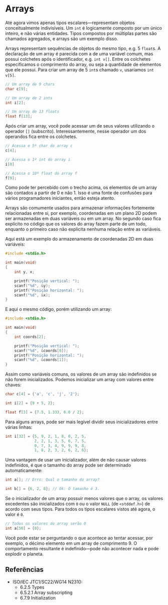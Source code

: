 # Arrays

Até agora vimos apenas tipos escalares—representam objetos conceitualmente
indivisíveis. Um `int` é logicamente composto por um único inteiro, e não várias
entidades. Tipos compostos por múltiplas partes são chamados agregados, e arrays
são um exemplo disso.

Arrays representam sequências de objetos do mesmo tipo, e.g. 5 `float`s. A
declaração de um array é parecida com a de uma variável comum, mas possui
colchetes após o identificador, e.g. `int v[]`. Entre os colchetes especificamos
o comprimento do array, ou seja a quantidade de elementos que ele possui. Para
criar um array de 5 `int`s chamado `v`, usaríamos `int v[5]`.

```c
// Um array de 9 chars
char c[9];

// Um array de 2 ints
int i[2];

// Um array de 13 floats
float f[13];
```

Após criar um array, você pode acessar um de seus valores utilizando o operador
`[]` (subscrito). Interessantemente, nesse operador um dos operandos fica entre
os colchetes.

```c
// Acessa o 5º char do array c
c[4];

// Acessa o 1º int do array i
i[0]

// Acessa o 10º float do array f
f[9];
```

Como pode ter percebido com o trecho acima, os elementos de um array são
contados a partir de 0 e não 1. Isso é uma fonte de confusões para vários
programadores iniciantes, então esteja atento.

Arrays são comumente usados para armazenar informações fortemente relacionadas
entre si, por exemplo, coordenadas em um plano 2D podem ser armazenadas em duas
variáveis ou em um array. No segundo caso fica explícito no código que os
valores do array fazem parte de um todo, enquanto o primeiro caso não explicita
nenhuma relação entre as variáveis.

Aqui está um exemplo do armazenamento de coordenadas 2D em duas variáveis:

```c
#include <stdio.h>

int main(void)
{
    int y, x;

    printf("Posição vertical: ");
    scanf("%d", &y);
    printf("Posição horizontal: ");
    scanf("%d", &x);
}
```

E aqui o mesmo código, porém utilizando um array:

```c
#include <stdio.h>

int main(void)
{
    int coords[2];

    printf("Posição vertical: ");
    scanf("%d", &coords[0]);
    printf("Posição horizontal: ");
    scanf("%d", &coords[1]);
}
```

Assim como variáveis comuns, os valores de um array são indefinidos se não forem
inicializados. Podemos inicializar um array com valores entre chaves:

```c
char c[4] = {'a', 'c', 'j', '2'};

int i[2] = {9 + 5, 2};

float f[3] = {7.5, 1.333, 6.0 / 2};
```

Para alguns arrays, pode ser mais legível dividir seus inicializadores entre
várias linhas:

```c
int i[32] = {5, 9, 2, 1, 8, 0, 2, 5,
             2, 2, 1, 3, 5, 6, 7, 5,
             0, 7, 3, 4, 9, 9, 9, 8,
             1, 8, 2, 3, 2, 6, 2, 6};
```

Uma vantagem de usar um inicializador, além de não causar valores indefinidos, é
que o tamanho do array pode ser determinado automaticamente:

```c
int a[]; // Erro: Qual o tamanho do array?

int b[] = {6, 2, 8}; // Ok: O tamanho é 3.
```

Se o inicializador de um array possuir menos valores que o array, os valores
excedentes são inicializados com `0` ou o valor `NULL` (de `<stddef.h>`) de
acordo com seus tipos. Para todos os tipos escalares vistos até agora, o valor é
`0`.

```c
// Todos os valores do array serão 0
int a[50] = {0};
```

Você pode estar se perguntando o que acontece ao tentar acessar, por exemplo, o
décimo elemento em um array de comprimento 9. O comportamento resultante é
indefinido—pode não acontecer nada e pode explodir o planeta.

## Referências

- ISO/IEC JTC1/SC22/WG14 N2310:
  <!-- Tipos escalares/agregados -->
  - 6.2.5 Types
  <!-- Operador [] -->
  - 6.5.2.1 Array subscripting
  <!-- Inicialização de arrays, inicialização padrão de tipos agregados -->
  - 6.7.9 Initialization
